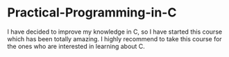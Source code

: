 # Practical-Programming-in-C
I have decided to improve my knowledge in C, so I have started this course which has been totally amazing. I highly recommend to take this course for the ones who are interested in learning about C.
